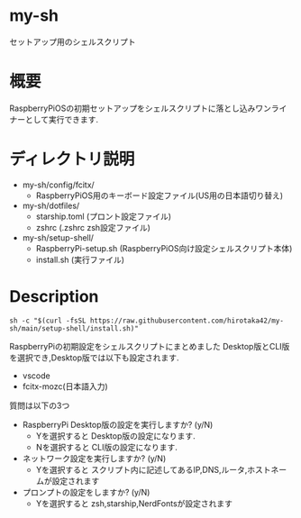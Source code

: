 # my-sh

セットアップ用のシェルスクリプト

# 概要
RaspberryPiOSの初期セットアップをシェルスクリプトに落とし込みワンライナーとして実行できます.


# ディレクトリ説明


- my-sh/config/fcitx/
  - RaspberryPiOS用のキーボード設定ファイル(US用の日本語切り替え)
- my-sh/dotfiles/
  - starship.toml (プロント設定ファイル)
  - zshrc (.zshrc zsh設定ファイル)
- my-sh/setup-shell/
  - RaspberryPi-setup.sh (RaspberryPiOS向け設定シェルスクリプト本体)
  - install.sh (実行ファイル)
  
# Description

```bash:
sh -c "$(curl -fsSL https://raw.githubusercontent.com/hirotaka42/my-sh/main/setup-shell/install.sh)"
```

RaspberryPiの初期設定をシェルスクリプトにまとめました
Desktop版とCLI版を選択でき,Desktop版では以下も設定されます. 

- vscode
- fcitx-mozc(日本語入力)

質問は以下の3つ

- RaspberryPi Desktop版の設定を実行しますか? (y/N)
  - Yを選択すると Desktop版の設定になります.
  - Nを選択すると CLI版の設定になります.
- ネットワーク設定を実行しますか? (y/N)
  - Yを選択すると スクリプト内に記述してあるIP,DNS,ルータ,ホストネームが設定されます
- プロンプトの設定をしますか? (y/N)
  - Yを選択すると zsh,starship,NerdFontsが設定されます
